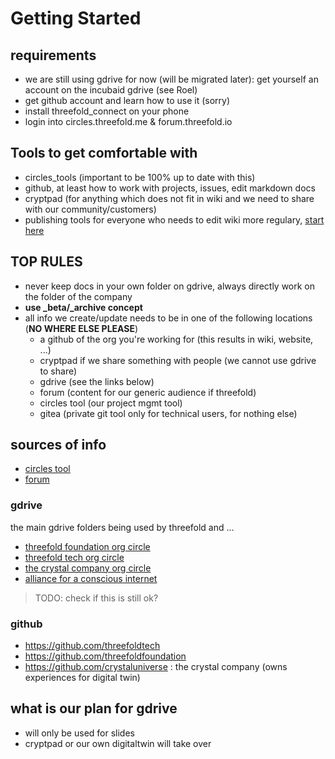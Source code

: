 # Getting Started

## requirements

- we are still using gdrive for now (will be migrated later): get yourself an account on the incubaid gdrive (see Roel)
- get github account and learn how to use it (sorry)
- install threefold_connect on your phone
- login into circles.threefold.me & forum.threefold.io

## Tools to get comfortable with

- circles_tools (important to be 100% up to date with this)
- github, at least how to work with projects, issues, edit markdown docs
- cryptpad (for anything which does not fit in wiki and we need to share with our community/customers)
- publishing tools for everyone who needs to edit wiki more regulary, [start here](https://github.com/threefoldfoundation/www_config_private)

## TOP RULES

- never keep docs in your own folder on gdrive, always directly work on the folder of the company
- **use _beta/_archive concept**
- all info we create/update needs to be in one of the following locations (**NO WHERE ELSE PLEASE**)
    - a github of the org you're working for (this results in wiki, website, ...)
    - cryptpad if we share something with people (we cannot use gdrive to share)
    - gdrive (see the links below)
    - forum (content for our generic audience if threefold)
    - circles tool (our project mgmt tool)
    - gitea (private git tool only for technical users, for nothing else)

## sources of info

- [circles tool](https://circles.threefold.me)
- [forum](https://forum.threefold.io/)

### gdrive

the main gdrive folders being used by threefold and ...

- [threefold foundation org circle](https://drive.google.com/drive/folders/14o2lqLeeQ9v7sMxsr9tn3sDUQUzXVmfr)
- [threefold tech org circle](https://drive.google.com/drive/folders/11f4UIRVMlgHC2b5hRdMj6bK5TRkCWiPs)
- [the crystal company org circle](https://drive.google.com/drive/folders/1aNXW_NmB17FrhT_wDSmCW0xlW7fG7SSF)
- [alliance for a conscious internet](https://drive.google.com/drive/folders/1eqYVRd-XIS3L802F6CdqNK-NvdxNPBcS)

> TODO: check if this is still ok?

### github

- https://github.com/threefoldtech
- https://github.com/threefoldfoundation 
- https://github.com/crystaluniverse  : the crystal company (owns experiences for digital twin)

## what is our plan for gdrive

- will only be used for slides
- cryptpad or our own digitaltwin will take over